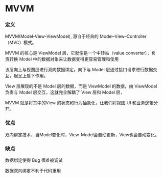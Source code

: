 # MVVM

### 定义

MVVM(Model-View-ViewModel), 源自于经典的 Model–View–Controller（MVC）模式。

MVVM 的核心是 ViewModel 层，它就像是一个中转站（value converter），负责转换 Model 中的数据对象来让数据变得更容易管理和使用

该层向上与视图层进行双向数据绑定，向下与 Model 层通过接口请求进行数据交互，起呈上启下作用。

View 层展现的不是 Model 层的数据，而是 ViewModel 的数据，由 ViewModel 负责与 Model 层交互，这就完全解耦了 View 层和 Model 层，

MVVM 就是将其中的View 的状态和行为抽象化，让我们将视图 UI 和业务逻辑分开。

### 优点

双向绑定技术，当Model变化时，View-Model会自动更新，View也会自动变化。

### 缺点

数据绑定使得 Bug 很难被调试

数据双向绑定不利于代码重用



